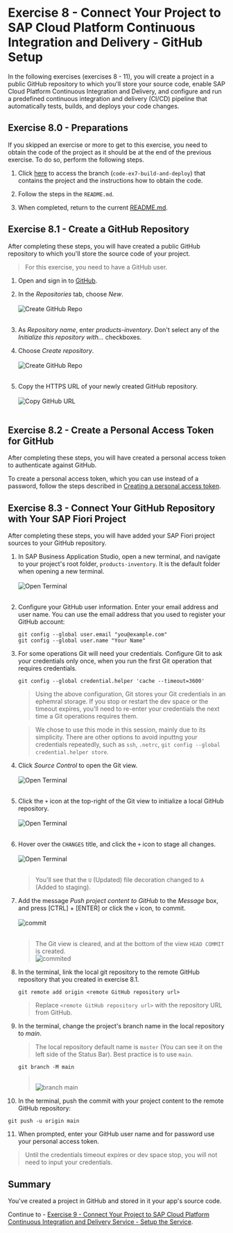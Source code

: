 # Exercise 8 - Connect Your Project to SAP Cloud Platform Continuous Integration and Delivery - GitHub Setup

In the following exercises (exercises 8 - 11), you will create a project in a public GitHub repository to which you'll store your source code, enable SAP Cloud Platform Continuous Integration and Delivery, and configure and run a predefined continuous integration and delivery (CI/CD) pipeline that automatically tests, builds, and deploys your code changes.

## Exercise 8.0 - Preparations

If you skipped an exercise or more to get to this exercise, you need to obtain the code of the project as it should be at the end of the previous exercise. To do so, perform the following steps.

1. Click [here](https://github.com/SAP-samples/teched2020-DEV161/blob/code-ex7-build-and-deploy/README.md) to access the branch (`code-ex7-build-and-deploy`) that contains the project and the instructions how to obtain the code.

2. Follow the steps in the `README.md`.

3. When completed, return to the current [README.md](https://github.com/SAP-samples/teched2020-DEV161/tree/main/exercises/ex8).

## Exercise 8.1 - Create a GitHub Repository

After completing these steps, you will have created a public GitHub repository to which you'll store the source code of your project.          
   >For this exercise, you need to have a GitHub user.

1. Open and sign in to [GitHub]( https://github.com/).

2. In the *Repositories* tab, choose *New*.
   <br><br>![Create GitHub Repo](./images/GH_newRepository.png)<br><br>
   
3. As *Repository name*, enter *products-inventory*. Don't select any of the *Initialize this repository with...* checkboxes.

4. Choose *Create repository*.
   <br><br>![Create GitHub Repo](./images/GH_createGitRepo.png)<br><br>

5. Copy the HTTPS URL of your newly created GitHub repository.
   <br><br>![Copy GitHub URL](./images/GH_copyGitHubURL.png)<br><br>


## Exercise 8.2 - Create a Personal Access Token for GitHub

After completing these steps, you will have created a personal access token to authenticate against GitHub.

To create a personal access token, which you can use instead of a password, follow the steps described in [Creating a personal access token](https://docs.github.com/en/github/authenticating-to-github/creating-a-personal-access-token).


## Exercise 8.3 - Connect Your GitHub Repository with Your SAP Fiori Project

After completing these steps, you will have added your SAP Fiori project sources to your GitHub repository.

1. In SAP Business Application Studio, open a new terminal, and navigate to your project's root folder, `products-inventory`. It is the default folder when opening a new terminal.
   <br><br>![Open Terminal](images/2020-11_BAS_Open_Terminal_.jpg)<br><br>

2. Configure your GitHub user information. Enter your email address and user name. You can use the email address that you used to register your GitHub account:
   ```
   git config --global user.email "you@example.com"
   git config --global user.name "Your Name"
   ```

3. For some operations Git will need your credentials. Configure Git to ask your credentials only once, when you run the first Git operation that requires credentials. 
   ```
   git config --global credential.helper 'cache --timeout=3600'
   ```

   >Using the above configuration, Git stores your Git credentials in an ephemral storage. If you stop or restart the dev space or the timeout expires, you'll need to re-enter your credentials the next time a Git operations requires them.

   >We chose to use this mode in this session, mainly due to its simplicity. There are other options to avoid inputtng your credentials repeatedly, such as `ssh`, `.netrc`, `git config --global credential.helper store`.

4. Click *Source Control* to open the Git view.
   <br><br>![Open Terminal](images/2020-11_BAS_Git_Setup-1_.jpg)<br><br>

5. Click the `+` icon at the top-right of the Git view to initialize a local GitHub repository.
   <br><br>![Open Terminal](images/2020-11_BAS_Git_Setup-2_.jpg)<br><br>


6. Hover over the `CHANGES` title, and click the `+` icon to stage all changes. 
   <br><br>![Open Terminal](images/2020-11_BAS_Git_Setup-3_.jpg)<br><br>

   >You'll see that the `U` (Updated) file decoration changed to `A` (Added to staging).

7. Add the message *Push project content to GitHub* to the *Message* box, and press [CTRL] + [ENTER] or click the `v` icon, to commit.
   <br><br>![commit](images/2020-11_BAS_Git_Setup-4_.jpg)<br><br>

   > The Git view is cleared, and at the bottom of the view `HEAD COMMIT` is created.
   ><br>![commited](images/2020-11_BAS_Git_Setup-5_.jpg)<br>


8. In the terminal, link the local git repository to the remote GitHub repository that you created in exercise 8.1. 
   ```
   git remote add origin <remote GitHub repository url>
   ```
   >Replace `<remote GitHub repository url>` with the repository URL from GitHub.

9. In the terminal, change the project's branch name in the local repository to *main*.
   >The local repository default name is `master` (You can see it on the left side of the Status Bar). Best practice is to use `main`.

   ```
   git branch -M main
   ```

   ><br>![branch main](images/2020-11_BAS_Git_Setup-6_.jpg)<br>

10. In the terminal, push the commit with your project content to the remote GitHub repository:
   ```
   git push -u origin main
   ```

11. When prompted, enter your GitHub user name and for password use your personal access token.
   >Until the credentials timeout expires or dev space stop, you will not need to input your credentials.

## Summary

You've created a project in GitHub and stored in it your app's source code.

Continue to - [Exercise 9 - Connect Your Project to SAP Cloud Platform Continuous Integration and Delivery Service - Setup the Service](../ex9/README.md).
